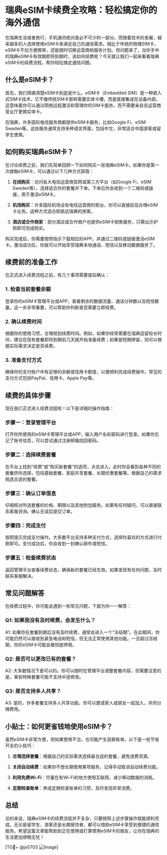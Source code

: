 # 瑞典eSIM卡续费全攻略：轻松搞定你的海外通信

在瑞典生活或者旅行，手机通讯绝对是必不可少的一部分。而随着技术的发展，越来越多的人选择使用eSIM卡来满足自己的通信需求。相比于传统的物理SIM卡，eSIM卡不仅方便携带，还能随时切换运营商和服务计划。但问题来了，当你手中的瑞典eSIM卡有效期即将到期时，该如何续费呢？今天就让我们一起来看看瑞典eSIM卡的续费流程，帮你轻松搞定通信问题。

## 什么是eSIM卡？

首先，我们得搞清楚eSIM卡到底是什么。eSIM卡（Embedded SIM）是一种嵌入式SIM卡技术，它不像传统SIM卡那样需要实体卡槽，而是直接集成在设备内部。这意味着你可以通过网络远程激活和管理你的SIM卡服务，而不需要亲自去运营商营业厅更换实体卡。

在瑞典，许多国际电信服务商都提供eSIM卡服务，比如Google Fi、eSIM Sweden等。这些服务通常支持多种语言界面，包括中文，非常适合中国游客或留学生使用。

## 如何购买瑞典eSIM卡？

在讨论续费之前，我们先简单回顾一下如何购买一张瑞典eSIM卡。如果你是第一次接触eSIM卡，可以通过以下几种方式获取：

1. **在线购买**：访问各大电信运营商官网或第三方平台（如Google Fi、eSIM Sweden等），选择适合你的套餐并下单。下单后你会收到一个二维码或链接，用于激活eSIM卡。

2. **机场购买**：许多国际机场设有电信运营商的柜台，你可以直接前往办理eSIM卡业务。这种方式适合刚抵达瑞典的旅客。

3. **酒店或合作商家**：部分酒店或合作商户也提供eSIM卡销售服务，只需出示护照即可完成购买。

购买完成后，你需要按照指示下载相应的APP，并通过二维码或链接激活eSIM卡。激活成功后，你就可以开始享受瑞典本地通话、短信以及移动数据服务了。

## 续费前的准备工作

在正式进入续费流程之前，有几个事项需要提前确认：

### 1. 检查当前套餐余额
登录你的eSIM卡管理平台或APP，查看剩余的数据流量、通话分钟数以及短信数量。这一步非常重要，可以帮助你判断是否需要立即续费。

### 2. 确认续费时间
根据你的使用习惯，合理规划续费时间。例如，如果你经常需要在瑞典逗留较长时间，建议在现有套餐即将到期前几天就开始准备续费；如果是短期停留，则可以根据实际需求决定是否续费。

### 3. 准备支付方式
确保你的支付账户中有足够的余额或信用卡额度，以便顺利完成续费操作。常见的支付方式包括PayPal、信用卡、Apple Pay等。

## 续费的具体步骤

现在我们正式进入续费流程啦！以下是详细的操作指南：

### 步骤一：登录管理平台
打开你所使用的eSIM卡管理平台或APP，输入用户名和密码进行登录。如果你忘记了账号信息，可以尝试通过注册邮箱找回密码。

### 步骤二：选择续费套餐
在平台上找到“续费”或“购买新套餐”的选项，点击进入。此时你会看到各种不同的套餐供你选择，包括基础套餐、家庭共享套餐、长期优惠套餐等。根据自己的需求挑选合适的套餐。

### 步骤三：确认订单信息
仔细核对所选套餐的价格、期限以及其他附加服务。如果有任何疑问，可以直接联系客服咨询。确认无误后提交订单。

### 步骤四：完成支付
按照提示完成支付操作。大多数平台支持多种支付方式，选择你喜欢的方式进行付款即可。支付成功后，你会收到一封确认邮件或短信。

### 步骤五：检查续费状态
返回管理平台查看续费状态，确保新的套餐已经生效。如果发现有任何问题，及时联系客服解决。

## 常见问题解答

在续费过程中，你可能会遇到一些常见问题，下面为你一一解答：

### Q1: 如果我没有及时续费，会发生什么？
A1: 如果你在套餐到期后没有及时续费，通常会进入一个“冻结期”。在此期间，你可能仍然可以接收到紧急电话和短信，但无法正常使用其他功能。一旦超过冻结期，你的eSIM卡可能会被彻底停用。

### Q2: 是否可以更改已有的套餐？
A2: 大多数情况下是可以的。你可以随时在管理平台调整套餐内容，但需要注意的是，某些特殊套餐可能不支持中途修改。

### Q3: 是否支持多人共享？
A3: 是的，许多套餐支持多人共享功能。你可以邀请家人或朋友一起加入，共同分摊费用。

## 小贴士：如何更省钱地使用eSIM卡？

虽然eSIM卡非常方便，但如果使用不当，也可能产生高额账单。以下是一些节省开支的小技巧：

1. **合理选择套餐**：根据自己的实际需求选择最合适的套餐，避免浪费资源。
   
2. **关闭自动续费**：如果你不想长期使用某项服务，记得手动取消自动续费功能。

3. **利用免费Wi-Fi**：尽量在有Wi-Fi的地方使用互联网，减少移动数据的消耗。

4. **定期检查账单**：养成定期检查账单的习惯，及时发现异常消费。

## 总结

总的来说，瑞典eSIM卡的续费流程并不复杂，只要按照上述步骤操作就能顺利完成。无论是留学生、游客还是长期居住者，都可以借助eSIM卡享受到便捷的通信服务。希望这篇文章能帮助到正在使用或打算使用eSIM卡的朋友，让你在瑞典的生活更加顺畅无忧！

[TG💪+ @jx0703 ![Image](https://github.com/user-attachments/assets/dbca1d08-cadb-493c-b0ec-ad6f7a83f270)]